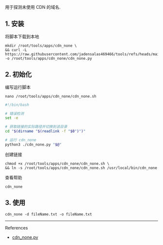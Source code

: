 用于探测未使用 CDN 的域名.

## 1. 安装

将脚本下载到本地

```
mkdir /root/tools/apps/cdn_none \
&& curl -L https://raw.githubusercontent.com/jadensalas469466/tools/refs/heads/main/hack/cdn_none.py -o /root/tools/apps/cdn_none/cdn_none.py
```

## 2. 初始化

编写运行脚本

```
nano /root/tools/apps/cdn_none/cdn_none.sh
```

```sh
#!/bin/bash

# 错误检测
set -e

# 获取链接的实际路径并切换到该目录
cd "$(dirname "$(readlink -f "$0")")"

# 运行 cdn_none
python3 ./cdn_none.py "$@"
```

创建链接

```
chmod +x /root/tools/apps/cdn_none/cdn_none.sh \
&& ln -s /root/tools/apps/cdn_none/cdn_none.sh /usr/local/bin/cdn_none
```

查看帮助

```
cdn_none
```

## 3. 使用

```
cdn_none -d fileName.txt -o fileName.txt
```

---

References

- [cdn_none.py](https://github.com/jadensalas469466/tools/blob/main/hack/cdn_none.py)